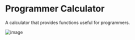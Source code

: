 # Programmer Calculator

A calculator that provides functions useful for programmers.

![image](https://github.com/andrenho/programmer-calculator/assets/84652/3e451c60-b15b-436d-ac97-dc62fe7292d3)

